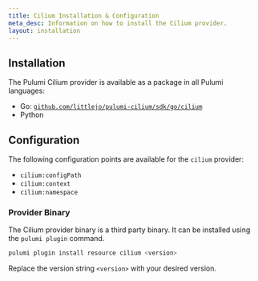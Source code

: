 ```yaml
---
title: Cilium Installation & Configuration
meta_desc: Information on how to install the Cilium provider.
layout: installation
---
```


## Installation

The Pulumi Cilium provider is available as a package in all Pulumi languages:

* Go: [`github.com/littlejo/pulumi-cilium/sdk/go/cilium`](https://pkg.go.dev/github.com/littlejo/pulumi-cilium/sdk/go/cilium)
* Python

## Configuration

The following configuration points are available for the `cilium` provider:
* `cilium:configPath`
* `cilium:context`
* `cilium:namespace`

### Provider Binary

The Cilium provider binary is a third party binary. It can be installed using the `pulumi plugin` command.

```bash
pulumi plugin install resource cilium <version>
```

Replace the version string `<version>` with your desired version.
